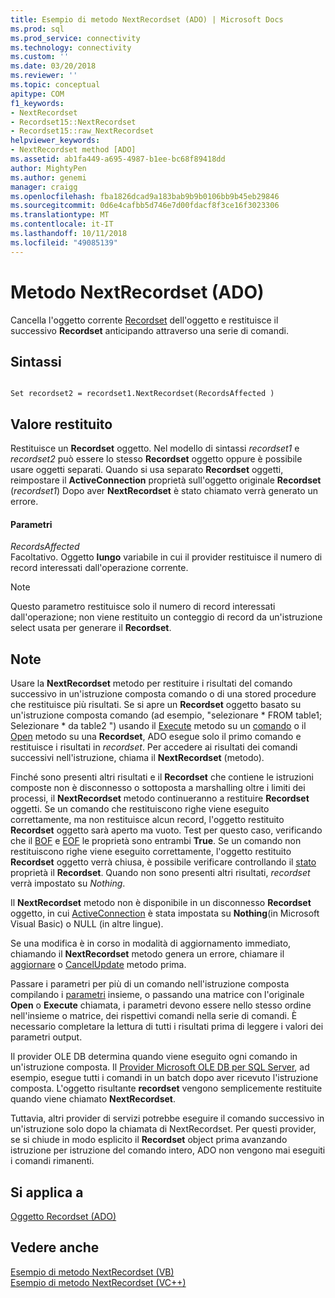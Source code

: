 ```yaml
---
title: Esempio di metodo NextRecordset (ADO) | Microsoft Docs
ms.prod: sql
ms.prod_service: connectivity
ms.technology: connectivity
ms.custom: ''
ms.date: 03/20/2018
ms.reviewer: ''
ms.topic: conceptual
apitype: COM
f1_keywords:
- NextRecordset
- Recordset15::NextRecordset
- Recordset15::raw_NextRecordset
helpviewer_keywords:
- NextRecordset method [ADO]
ms.assetid: ab1fa449-a695-4987-b1ee-bc68f89418dd
author: MightyPen
ms.author: genemi
manager: craigg
ms.openlocfilehash: fba1826dcad9a183bab9b9b0106bb9b45eb29846
ms.sourcegitcommit: 0d6e4cafbb5d746e7d00fdacf8f3ce16f3023306
ms.translationtype: MT
ms.contentlocale: it-IT
ms.lasthandoff: 10/11/2018
ms.locfileid: "49085139"
---
```

# <a name="nextrecordset-method-ado"></a>Metodo NextRecordset (ADO)
Cancella l'oggetto corrente [Recordset](../../../ado/reference/ado-api/recordset-object-ado.md) dell'oggetto e restituisce il successivo **Recordset** anticipando attraverso una serie di comandi.  
  
## <a name="syntax"></a>Sintassi  
  
```  
  
Set recordset2 = recordset1.NextRecordset(RecordsAffected )  
```  
  
## <a name="return-value"></a>Valore restituito  
 Restituisce un **Recordset** oggetto. Nel modello di sintassi *recordset1* e *recordset2* può essere lo stesso **Recordset** oggetto oppure è possibile usare oggetti separati. Quando si usa separato **Recordset** oggetti, reimpostare il **ActiveConnection** proprietà sull'oggetto originale **Recordset** (*recordset1*) Dopo aver **NextRecordset** è stato chiamato verrà generato un errore.  
  
#### <a name="parameters"></a>Parametri  
 *RecordsAffected*  
 Facoltativo. Oggetto **lungo** variabile in cui il provider restituisce il numero di record interessati dall'operazione corrente.  
  
> [!NOTE]
>  Questo parametro restituisce solo il numero di record interessati dall'operazione; non viene restituito un conteggio di record da un'istruzione select usata per generare il **Recordset**.  
  
## <a name="remarks"></a>Note  
 Usare la **NextRecordset** metodo per restituire i risultati del comando successivo in un'istruzione composta comando o di una stored procedure che restituisce più risultati. Se si apre un **Recordset** oggetto basato su un'istruzione composta comando (ad esempio, "selezionare \* FROM table1; Selezionare \* da table2 ") usando il [Execute](../../../ado/reference/ado-api/execute-method-ado-command.md) metodo su un [comando](../../../ado/reference/ado-api/command-object-ado.md) o il [Open](../../../ado/reference/ado-api/open-method-ado-recordset.md) metodo su una **Recordset**, ADO esegue solo il primo comando e restituisce i risultati in *recordset*. Per accedere ai risultati dei comandi successivi nell'istruzione, chiama il **NextRecordset** (metodo).  
  
 Finché sono presenti altri risultati e il **Recordset** che contiene le istruzioni composte non è disconnesso o sottoposta a marshalling oltre i limiti dei processi, il **NextRecordset** metodo continueranno a restituire **Recordset** oggetti. Se un comando che restituiscono righe viene eseguito correttamente, ma non restituisce alcun record, l'oggetto restituito **Recordset** oggetto sarà aperto ma vuoto. Test per questo caso, verificando che il [BOF](../../../ado/reference/ado-api/bof-eof-properties-ado.md) e [EOF](../../../ado/reference/ado-api/bof-eof-properties-ado.md) le proprietà sono entrambi **True**. Se un comando non restituiscono righe viene eseguito correttamente, l'oggetto restituito **Recordset** oggetto verrà chiusa, è possibile verificare controllando il [stato](../../../ado/reference/ado-api/state-property-ado.md) proprietà il **Recordset**. Quando non sono presenti altri risultati, *recordset* verrà impostato su *Nothing*.  
  
 Il **NextRecordset** metodo non è disponibile in un disconnesso **Recordset** oggetto, in cui [ActiveConnection](../../../ado/reference/ado-api/activeconnection-property-ado.md) è stata impostata su **Nothing**(in Microsoft Visual Basic) o NULL (in altre lingue).  
  
 Se una modifica è in corso in modalità di aggiornamento immediato, chiamando il **NextRecordset** metodo genera un errore, chiamare il [aggiornare](../../../ado/reference/ado-api/update-method.md) o [CancelUpdate](../../../ado/reference/ado-api/cancelupdate-method-ado.md) metodo prima.  
  
 Passare i parametri per più di un comando nell'istruzione composta compilando i [parametri](../../../ado/reference/ado-api/parameters-collection-ado.md) insieme, o passando una matrice con l'originale **Open** o **Execute** chiamata, i parametri devono essere nello stesso ordine nell'insieme o matrice, dei rispettivi comandi nella serie di comandi. È necessario completare la lettura di tutti i risultati prima di leggere i valori dei parametri output.  
  
 Il provider OLE DB determina quando viene eseguito ogni comando in un'istruzione composta. Il [Provider Microsoft OLE DB per SQL Server](../../../ado/guide/appendixes/microsoft-ole-db-provider-for-sql-server.md), ad esempio, esegue tutti i comandi in un batch dopo aver ricevuto l'istruzione composta. L'oggetto risultante **recordset** vengono semplicemente restituite quando viene chiamato **NextRecordset**.  
  
 Tuttavia, altri provider di servizi potrebbe eseguire il comando successivo in un'istruzione solo dopo la chiamata di NextRecordset. Per questi provider, se si chiude in modo esplicito il **Recordset** object prima avanzando istruzione per istruzione del comando intero, ADO non vengono mai eseguiti i comandi rimanenti.  
  
## <a name="applies-to"></a>Si applica a  
 [Oggetto Recordset (ADO)](../../../ado/reference/ado-api/recordset-object-ado.md)  
  
## <a name="see-also"></a>Vedere anche  
 [Esempio di metodo NextRecordset (VB)](../../../ado/reference/ado-api/nextrecordset-method-example-vb.md)   
 [Esempio di metodo NextRecordset (VC++)](../../../ado/reference/ado-api/nextrecordset-method-example-vc.md)   
